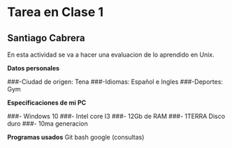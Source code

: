 # Tarea en Clase 1

## Santiago Cabrera
En esta actividad se va a hacer una evaluacion de lo aprendido en Unix.

**Datos personales**

  ###-Ciudad de origen: Tena
  ###-Idiomas: Español e Ingles
  ###-Deportes: Gym
  
**Especificaciones de mi PC**

  ###- Windows 10 
  ###- Intel core I3 
  ###- 12Gb de RAM 
  ###- 1TERRA Disco duro 
  ###- 10ma generacion
 
 **Programas usados**
 Git bash
 google (consultas)
